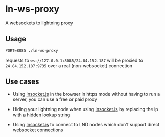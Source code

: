 
# ln-ws-proxy

A websockets to lightning proxy

## Usage

`PORT=8085 ./ln-ws-proxy`

requests to `ws://127.0.0.1:8085/24.84.152.187` will be proxied to `24.84.152.187:9735` over a real (non-websocket) connection

## Use cases

- Using [lnsocket.js][lnsocket] in the browser in https mode without having to run a server, you can use a free or paid proxy

- Hiding your lightning node when using [lnsocket.js][lnsocket] by replacing the ip with a hidden lookup string

- Using [lnsocket.js][lnsocket] to connect to LND nodes which don't support direct websocket connections

[lnsocket]: https://github.com/jb55/lnsocket
